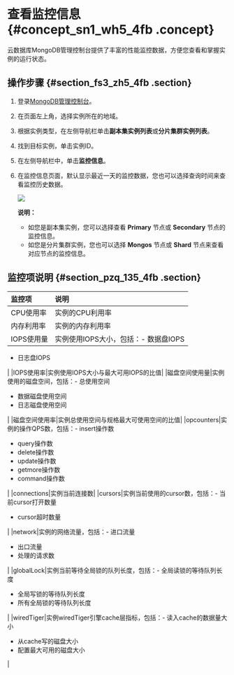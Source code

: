 # 查看监控信息 {#concept_sn1_wh5_4fb .concept}

云数据库MongoDB管理控制台提供了丰富的性能监控数据，方便您查看和掌握实例的运行状态。

## 操作步骤 {#section_fs3_zh5_4fb .section}

1.  登录[MongoDB管理控制台](https://mongodb.console.aliyun.com/)。
2.  在页面左上角，选择实例所在的地域。
3.  根据实例类型，在左侧导航栏单击**副本集实例列表**或**分片集群实例列表**。
4.  找到目标实例，单击实例ID。
5.  在左侧导航栏中，单击**监控信息**。
6.  在监控信息页面，默认显示最近一天的监控数据，您也可以选择查询时间来查看监控历史数据。

    ![](http://static-aliyun-doc.oss-cn-hangzhou.aliyuncs.com/assets/img/6734/154777453737327_zh-CN.png)

    **说明：** 

    -   如您是副本集实例，您可以选择查看 **Primary** 节点或 **Secondary** 节点的监控信息。
    -   如您是分片集群实例，您也可以选择 **Mongos** 节点或 **Shard** 节点来查看对应节点的监控信息。

## 监控项说明 {#section_pzq_135_4fb .section}

|监控项|说明|
|:--|:-|
|CPU使用率|实例的CPU利用率|
|内存利用率|实例的内存利用率|
|IOPS使用量|实例使用IOPS大小，包括：-   数据盘IOPS
-   日志盘IOPS

|
|IOPS使用率|实例使用IOPS大小与最大可用IOPS的比值|
|磁盘空间使用量|实例使用的磁盘空间，包括：-   总使用空间
-   数据磁盘使用空间
-   日志磁盘使用空间

|
|磁盘空间使用率|实例总使用空间与规格最大可使用空间的比值|
|opcounters|实例的操作QPS数，包括：-   insert操作数
-   query操作数
-   delete操作数
-   update操作数
-   getmore操作数
-   command操作数

|
|connections|实例当前连接数|
|cursors|实例当前使用的cursor数，包括：-   当前cursor打开数量
-   cursor超时数量

|
|network|实例的网络流量，包括：-   进口流量
-   出口流量
-   处理的请求数

|
|globalLock|实例当前等待全局锁的队列长度，包括：-   全局读锁的等待队列长度
-   全局写锁的等待队列长度
-   所有全局锁的等待队列长度

|
|wiredTiger|实例wiredTiger引擎cache层指标，包括：-   读入cache的数据量大小
-   从cache写的磁盘大小
-   配置最大可用的磁盘大小

|

